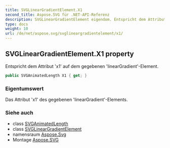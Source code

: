```yaml
---
title: SVGLinearGradientElement.X1
second_title: Aspose.SVG für .NET-API-Referenz
description: SVGLinearGradientElement eigendom. Entspricht dem Attribut x1 auf dem gegebenen linearGradientElement.
type: docs
weight: 10
url: /de/net/aspose.svg/svglineargradientelement/x1/
---
```

## SVGLinearGradientElement.X1 property

Entspricht dem Attribut 'x1' auf dem gegebenen 'linearGradient'-Element.

```csharp
public SVGAnimatedLength X1 { get; }
```

### Eigentumswert

Das Attribut 'x1' des gegebenen 'linearGradient'-Elements.

### Siehe auch

* class [SVGAnimatedLength](../../../aspose.svg.datatypes/svganimatedlength/)
* class [SVGLinearGradientElement](../)
* namensraum [Aspose.Svg](../../svglineargradientelement/)
* Montage [Aspose.SVG](../../../)


